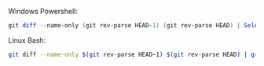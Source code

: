 Windows Powershell:
```powershell
git diff --name-only (git rev-parse HEAD~1) (git rev-parse HEAD) | Select-String -Pattern '^packs/' | ForEach-Object { ($_.Line -split '/')[1] } | Sort-Object | Select-Object -Unique | ConvertTo-Json
```
Linux Bash:
```bash
git diff --name-only $(git rev-parse HEAD~1) $(git rev-parse HEAD) | grep '^packs/' | cut -d'/' -f2 | sort | uniq | 
```
